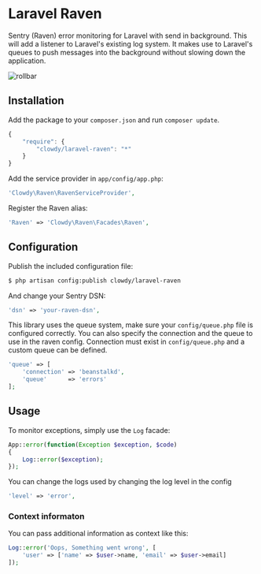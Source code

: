 Laravel Raven
=============

Sentry (Raven) error monitoring for Laravel with send in background. This will add a listener to Laravel's existing log system. It makes use to Laravel's queues to push messages into the background without slowing down the application.

![rollbar](https://www.getsentry.com/_static/getsentry/images/hero.png)

Installation
------------

Add the package to your `composer.json` and run `composer update`.

```js
{
    "require": {
        "clowdy/laravel-raven": "*"
    }
}
```

Add the service provider in `app/config/app.php`:

```php
'Clowdy\Raven\RavenServiceProvider',
```

Register the Raven alias:

```php
'Raven' => 'Clowdy\Raven\Facades\Raven',
```

Configuration
-------------

Publish the included configuration file:

```bash
$ php artisan config:publish clowdy/laravel-raven
```

And change your Sentry DSN:

```php
'dsn' => 'your-raven-dsn',
```

This library uses the queue system, make sure your `config/queue.php` file is configured correctly. You can also specify the connection and the queue to use in the raven config. Connection must exist in `config/queue.php` and a custom queue can be defined.

```php
'queue' => [
	'connection' => 'beanstalkd',
	'queue'      => 'errors'
];
```

Usage
-----

To monitor exceptions, simply use the `Log` facade:

```php
App::error(function(Exception $exception, $code)
{
    Log::error($exception);
});
```

You can change the logs used by changing the log level in the config

```php	
'level' => 'error',
```

### Context informaton

You can pass additional information as context like this:

```php
Log::error('Oops, Something went wrong', [
    'user' => ['name' => $user->name, 'email' => $user->email]
]);
```
